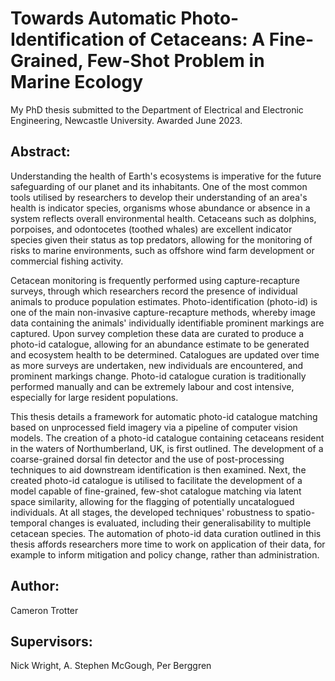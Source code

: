 # Towards Automatic Photo-Identification of Cetaceans: A Fine-Grained, Few-Shot Problem in Marine Ecology

My PhD thesis submitted to the Department of Electrical and Electronic Engineering, Newcastle University. Awarded June 2023.

## Abstract:

Understanding the health of Earth's ecosystems is imperative for the future safeguarding of our planet and its inhabitants. One of the most common tools utilised by researchers to develop their understanding of an area's health is indicator species, organisms whose abundance or absence in a system reflects overall environmental health. Cetaceans such as dolphins, porpoises, and odontocetes (toothed whales) are excellent indicator species given their status as top predators, allowing for the monitoring of risks to marine environments, such as offshore wind farm development or commercial fishing activity.

Cetacean monitoring is frequently performed using capture-recapture surveys, through which researchers record the presence of individual animals to produce population estimates. Photo-identification (photo-id) is one of the main non-invasive capture-recapture methods, whereby image data containing the animals' individually identifiable prominent markings are captured. Upon survey completion these data are curated to produce a photo-id catalogue, allowing for an abundance estimate to be generated and ecosystem health to be determined. Catalogues are updated over time as more surveys are undertaken, new individuals are encountered, and prominent markings change. Photo-id catalogue curation is traditionally performed manually and can be extremely labour and cost intensive, especially for large resident populations.

This thesis details a framework for automatic photo-id catalogue matching based on unprocessed field imagery via a pipeline of computer vision models. The creation of a photo-id catalogue containing cetaceans resident in the waters of Northumberland, UK, is first outlined. The development of a coarse-grained dorsal fin detector and the use of post-processing techniques to aid downstream identification is then examined. Next, the created photo-id catalogue is utilised to facilitate the development of a model capable of fine-grained, few-shot catalogue matching via latent space similarity, allowing for the flagging of potentially uncatalogued individuals. At all stages, the developed techniques' robustness to spatio-temporal changes is evaluated, including their generalisability to multiple cetacean species. The automation of photo-id data curation outlined in this thesis affords researchers more time to work on application of their data, for example to inform mitigation and policy change, rather than administration.

## Author: 

Cameron Trotter

## Supervisors: 

Nick Wright, A. Stephen McGough, Per Berggren


